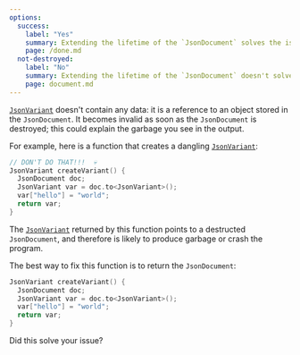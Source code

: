 ```yaml
---
options:
  success:
    label: "Yes"
    summary: Extending the lifetime of the `JsonDocument` solves the issue
    page: /done.md
  not-destroyed:
    label: "No"
    summary: Extending the lifetime of the `JsonDocument` doesn't solve the issue
    page: document.md
---
```


[`JsonVariant`](/v7/api/jsonvariant/) doesn't contain any data: it is a reference to an object stored in the `JsonDocument`. It becomes invalid as soon as the `JsonDocument` is destroyed; this could explain the garbage you see in the output.

For example, here is a function that creates a dangling [`JsonVariant`](/v7/api/jsonvariant/):

```c++
// DON'T DO THAT!!!  💀
JsonVariant createVariant() {
  JsonDocument doc;
  JsonVariant var = doc.to<JsonVariant>();
  var["hello"] = "world";
  return var;
}
```

The [`JsonVariant`](/v7/api/jsonvariant/) returned by this function points to a destructed `JsonDocument`, and therefore is likely to produce garbage or crash the program.

The best way to fix this function is to return the `JsonDocument`:

```c++
JsonVariant createVariant() {
  JsonDocument doc;
  JsonVariant var = doc.to<JsonVariant>();
  var["hello"] = "world";
  return var;
}
```

Did this solve your issue?
